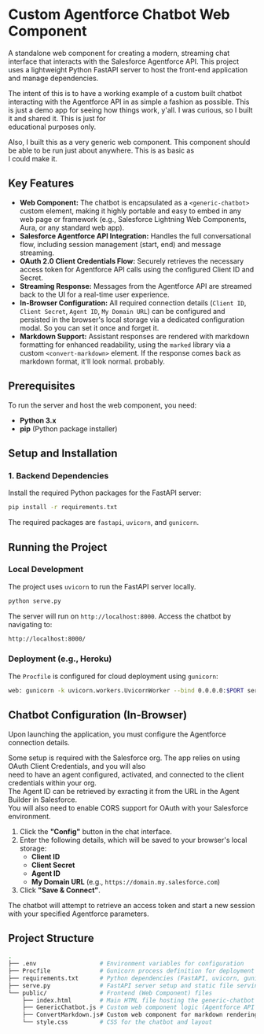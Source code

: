 # Custom Agentforce Chatbot Web Component

A standalone web component for creating a modern, streaming chat interface that interacts with the Salesforce Agentforce API. This project uses a lightweight Python FastAPI server to host the front-end application and manage dependencies.  
  
The intent of this is to have a working example of a custom built chatbot interacting with the Agentforce API in as simple a fashion as possible.  This is just a demo app for seeing how things work, y'all.  I was curious, so I built it and shared it.  This is just for  
educational purposes only.  

Also, I built this as a very generic web component.  This component should be able to be run just about anywhere. This is as basic as  
I could make it.  

## Key Features

* **Web Component:** The chatbot is encapsulated as a `<generic-chatbot>` custom element, making it highly portable and easy to embed in any web page or framework (e.g., Salesforce Lightning Web Components, Aura, or any standard web app).
* **Salesforce Agentforce API Integration:** Handles the full conversational flow, including session management (start, end) and message streaming.
* **OAuth 2.0 Client Credentials Flow:** Securely retrieves the necessary access token for Agentforce API calls using the configured Client ID and Secret.
* **Streaming Response:** Messages from the Agentforce API are streamed back to the UI for a real-time user experience.
* **In-Browser Configuration:** All required connection details (`Client ID`, `Client Secret`, `Agent ID`, `My Domain URL`) can be configured and persisted in the browser's local storage via a dedicated configuration modal.  So you can set it once and forget it.  
* **Markdown Support:** Assistant responses are rendered with markdown formatting for enhanced readability, using the `marked` library via a custom `<convert-markdown>` element.  If the response comes back as markdown format, it'll look normal.  probably.  

## Prerequisites

To run the server and host the web component, you need:

* **Python 3.x**
* **pip** (Python package installer)

## Setup and Installation

### 1. Backend Dependencies

Install the required Python packages for the FastAPI server:

```bash
pip install -r requirements.txt
```

The required packages are `fastapi`, `uvicorn`, and `gunicorn`.

## Running the Project

### Local Development

The project uses `uvicorn` to run the FastAPI server locally.

```bash
python serve.py
```

The server will run on `http://localhost:8000`. Access the chatbot by navigating to:

```bash
http://localhost:8000/
```

### Deployment (e.g., Heroku)

The `Procfile` is configured for cloud deployment using `gunicorn`:

```bash
web: gunicorn -k uvicorn.workers.UvicornWorker --bind 0.0.0.0:$PORT serve:app
```

## Chatbot Configuration (In-Browser)

Upon launching the application, you must configure the Agentforce connection details.  
  
Some setup is required with the Salesforce org.  The app relies on using OAuth Client Credentials, and you will also  
need to have an agent configured, activated, and connected to the client credentials within your org.  
The Agent ID can be retrieved by exracting it from the URL in the Agent Builder in Salesforce.  
You will also need to enable CORS support for OAuth with your Salesforce environment.  

1. Click the **"Config"** button in the chat interface.
2. Enter the following details, which will be saved to your browser's local storage:
      * **Client ID**
      * **Client Secret**
      * **Agent ID**
      * **My Domain URL** (e.g., `https://domain.my.salesforce.com`)
3. Click **"Save & Connect"**.

The chatbot will attempt to retrieve an access token and start a new session with your specified Agentforce parameters.

## Project Structure

```bash
.
├── .env                  # Environment variables for configuration
├── Procfile              # Gunicorn process definition for deployment
├── requirements.txt      # Python dependencies (FastAPI, uvicorn, gunicorn)
├── serve.py              # FastAPI server setup and static file serving
└── public/               # Frontend (Web Component) files
    ├── index.html        # Main HTML file hosting the generic-chatbot component
    ├── GenericChatbot.js # Custom web component logic (Agentforce API calls, UI rendering)
    ├── ConvertMarkdown.js# Custom web component for markdown rendering
    └── style.css         # CSS for the chatbot and layout
```
